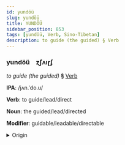 ```yaml
---
id: yundöü
slug: yundöü
title: YUNDÖÜ
sidebar_position: 853
tags: [yundöü, Verb, Sino-Tibetan]
description: to guide (the guided) § Verb
---
```


### yundöü&emsp;<span kind="abugida">ɀ̃ʃʌıɽʄ</span>

*to guide (the guided)* **§** [Verb](../../tags/Verb)

**IPA**: /jʌn.ˈdo.u/

**Verb**: to guide/lead/direct

**Noun**: the guided/lead/directed

**Modifier**: guidable/leadable/directable

<details>
    <summary>Origin</summary>
    Cantonese 引導 jan5 dou6 /jɐn.dou̯/<br/>
    <em>Sino-Tibetan Language Family</em>
</details>